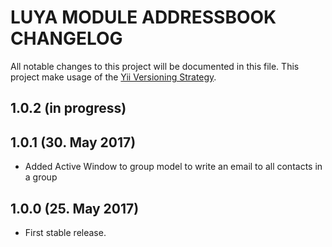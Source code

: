 LUYA MODULE ADDRESSBOOK CHANGELOG
===

All notable changes to this project will be documented in this file. This project make usage of the [Yii Versioning Strategy](https://github.com/yiisoft/yii2/blob/master/docs/internals/versions.md).

1.0.2 (in progress)
----------------------


1.0.1 (30. May 2017)
----------------------

+ Added Active Window to group model to write an email to all contacts in a group

1.0.0 (25. May 2017)
----------------------

+ First stable release.
